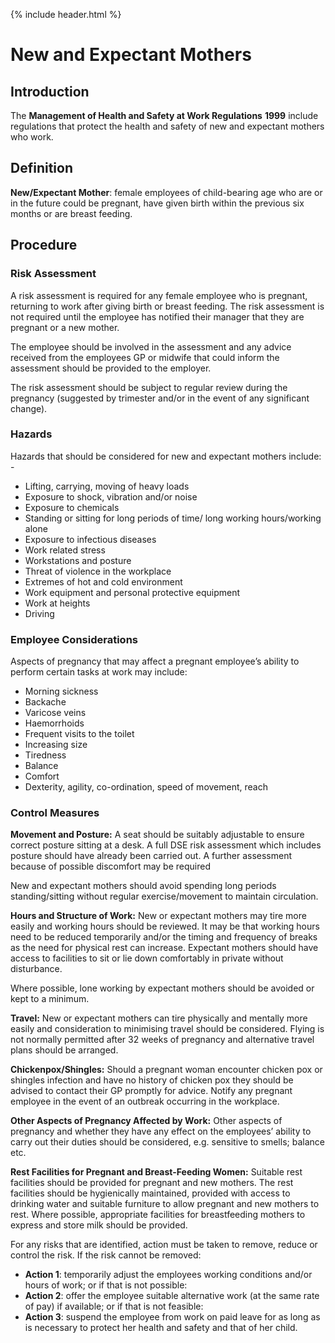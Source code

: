 {% include header.html %}

# New and Expectant Mothers

## Introduction

The **Management of Health and Safety at Work Regulations** **1999** include regulations that protect the health and safety of new and expectant mothers who work. 

## Definition 

**New/Expectant Mother**: female employees of child-bearing age who are or in the future could be pregnant, have given birth within the previous six months or are breast feeding. 

## Procedure 

### Risk Assessment 

A risk assessment is required for any female employee who is pregnant, returning to work after giving birth or breast feeding. The risk assessment is not required until the employee has notified their manager that they are pregnant or a new mother. 

The employee should be involved in the assessment and any advice received from the employees GP or midwife that could inform the assessment should be provided to the employer. 

The risk assessment should be subject to regular review during the pregnancy (suggested by trimester and/or in the event of any significant change). 

### Hazards 

Hazards that should be considered for new and expectant mothers include: - 

- Lifting, carrying, moving of heavy loads 
- Exposure to shock, vibration and/or noise 
- Exposure to chemicals 
- Standing or sitting for long periods of time/ long working hours/working alone 
- Exposure to infectious diseases 
- Work related stress 
- Workstations and posture 
- Threat of violence in the workplace 
- Extremes of hot and cold environment 
- Work equipment and personal protective equipment 
- Work at heights 
- Driving 

### Employee Considerations 

Aspects of pregnancy that may affect a pregnant employee’s ability to perform certain tasks at work may include: 

- Morning sickness 
- Backache 
- Varicose veins 
- Haemorrhoids 
- Frequent visits to the toilet 
- Increasing size 
- Tiredness 
- Balance 
- Comfort 
- Dexterity, agility, co-ordination, speed of movement, reach 

### Control Measures 

**Movement and Posture:** A seat should be suitably adjustable to ensure correct posture sitting at a desk. A full DSE risk assessment which includes posture should have already been carried out. A further assessment because of possible discomfort may be required 

New and expectant mothers should avoid spending long periods standing/sitting without regular exercise/movement to maintain circulation. 

**Hours and Structure of Work:** New or expectant mothers may tire more easily and working hours should be reviewed. It may be that working hours need to be reduced temporarily and/or the timing and frequency of breaks as the need for physical rest can increase. Expectant mothers should have access to facilities to sit or lie down comfortably in private without disturbance.

Where possible, lone working by expectant mothers should be avoided or kept to a minimum. 

**Travel:** New or expectant mothers can tire physically and mentally more easily and consideration to minimising travel should be considered. Flying is not normally permitted after 32 weeks of pregnancy and alternative travel plans should be arranged. 

**Chickenpox/Shingles:** Should a pregnant woman encounter chicken pox or shingles infection and have no history of chicken pox they should be advised to contact their GP promptly for advice. Notify any pregnant employee in the event of an outbreak occurring in the workplace. 

**Other Aspects of Pregnancy Affected by Work:** Other aspects of pregnancy and whether they have any effect on the employees’ ability to carry out their duties should be considered, e.g. sensitive to smells; balance etc. 

**Rest Facilities for Pregnant and Breast-Feeding Women:** Suitable rest facilities should be provided for pregnant and new mothers. The rest facilities should be hygienically maintained, provided with access to drinking water and suitable furniture to allow pregnant and new mothers to rest. Where possible, appropriate facilities for breastfeeding mothers to express and store milk should be provided. 

For any risks that are identified, action must be taken to remove, reduce or control the risk. If the risk cannot be removed: 

- **Action 1**: temporarily adjust the employees working conditions and/or hours of work; or if that is not possible: 
- **Action 2**: offer the employee suitable alternative work (at the same rate of pay) if available; or if that is not feasible: 
- **Action 3**: suspend the employee from work on paid leave for as long as is necessary to protect her health and safety and that of her child. 
